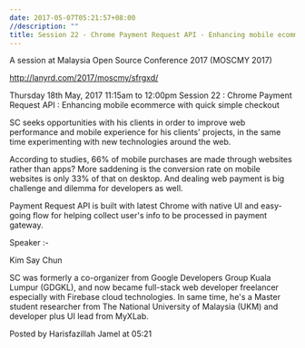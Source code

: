 ```yaml
---
date: 2017-05-07T05:21:57+08:00
//description: ""
title: Session 22 - Chrome Payment Request API - Enhancing mobile ecommerce with quick simple checkout
---
```


A session at Malaysia Open Source Conference 2017 (MOSCMY 2017)

http://lanyrd.com/2017/moscmy/sfrgxd/

Thursday 18th May, 2017 11:15am to 12:00pm
Session 22 : Chrome Payment Request API : Enhancing mobile ecommerce with quick simple checkout

SC seeks opportunities with his clients in order to improve web performance and mobile experience for his clients' projects, in the same time experimenting with new technologies around the web.

According to studies, 66% of mobile purchases are made through websites rather than apps? More saddening is the conversion rate on mobile websites is only 33% of that on desktop. And dealing web payment is big challenge and dilemma for developers as well.

Payment Request API is built with latest Chrome with native UI and easy-going flow for helping collect user's info to be processed in payment gateway.

Speaker :-

Kim Say Chun

SC was formerly a co-organizer from Google Developers Group Kuala Lumpur (GDGKL), and now became full-stack web developer freelancer especially with Firebase cloud technologies. In same time, he's a Master student researcher from The National University of Malaysia (UKM) and developer plus UI lead from MyXLab.

Posted by Harisfazillah Jamel at 05:21 
